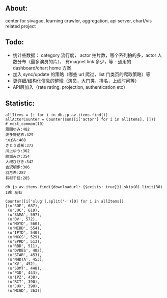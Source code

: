 

## About:

center for sivagao, learning crawler, aggregation, api server, chart/vis related project

## Todo:

- 统计些数据： category 流行度， actor 拍片数，哪个系列拍的多，actor 人数分布（最多演员的片）， 有magnet link 多少，等 - 通用的 dashboard/chart home 方案
- 加入 sync/update 的策略（哪些 url 爬过，list 门类页的爬取策略）等
- 更详细/结构化信息的整理（演员，大门类，排名，上线时间等）
- API层加入（rate rating, projection, authentication etc）


## Statistic:

```
allItems = [i for i in db.jp_av.items.find()]
allActorCounter = Counter(sum([i['actor'] for i in allItems], []))
# most_common(10)
風間ゆみ:482
波多野結衣:429
つぼみ:408
さとう遥希:372
川上ゆう:362
結城みさ:354
大槻ひびき:342
吉沢明歩:306
羽月希:287
有村千佳:285

db.jp_av.items.find({downloadurl: {$exists: true}}).skip(0).limit(30)
18k 左右

Counter([i['slug'].split('-')[0] for i in allItems])
[(u'SOE', 687),
 (u'JUC', 619),
 (u'SAMA', 597),
 (u'DV', 572),
 (u'MDYD', 560),
 (u'MIDD', 554),
 (u'IPTD', 540),
 (u'MXGS', 529),
 (u'SPRD', 513),
 (u'RBD', 511),
 (u'DVDES', 482),
 (u'STAR', 453),
 (u'NHDTA', 453),
 (u'XV', 452),
 (u'SDMT', 448),
 (u'PGD', 443),
 (u'IPZ', 438),
 (u'RCT', 390),
 (u'JUX', 390),
 (u'MIGD', 363)]
```
